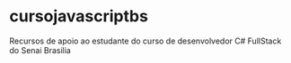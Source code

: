 # cursojavascriptbs
Recursos de apoio ao estudante do curso de desenvolvedor C# FullStack do Senai Brasilia
